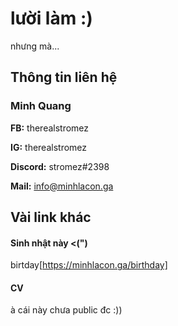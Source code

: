 # lười làm :)
  nhưng mà...
## Thông tin liên hệ
### **Minh Quang**
**FB:** therealstromez

**IG:** therealstromez

**Discord:** stromez#2398

**Mail:** info@minhlacon.ga

## Vài link khác
#### Sinh nhật này <(")
birtday[https://minhlacon.ga/birthday]
#### CV
à cái này chưa public đc :))

